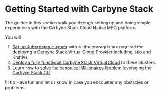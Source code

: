 # Getting Started with Carbyne Stack

The guides in this section walk you through setting up and doing simple
experiments with the Carbyne Stack Cloud Native MPC platform.

You will

1. [Set up Kubernetes clusters](platform-setup) with all the prerequisites
required for deploying a Carbyne Stack Virtual Cloud Provider including Istio
and Knative.
2. [Deploy a fully functional Carbyne Stack Virtual Cloud](deployment) to these
clusters.
3. Learn how to [solve the canonical Millionaires Problem](millionaires)
leveraging the [Carbyne Stack CLI](https://github.com/carbynestack/cli).

!!! tip
    Have fun and let us know in case you encounter any obstacles or problems.

